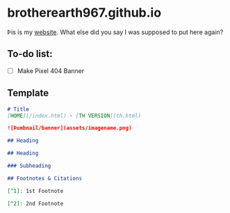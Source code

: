 # brotherearth967.github.io

Þis is my [website](https://brotherearth967.github.io). What else did you say I was supposed to put here again? 

## To-do list:
- [ ] Make Pixel 404 Banner

## Template
```md
# Title
[HOME](/index.html) · [TH VERSION](th.html)

![Þumbnail/banner](assets/imagename.png)

## Heading

## Heading

### Subheading

## Footnotes & Citations

[^1]: 1st Footnote

[^2]: 2nd Footnote

```
